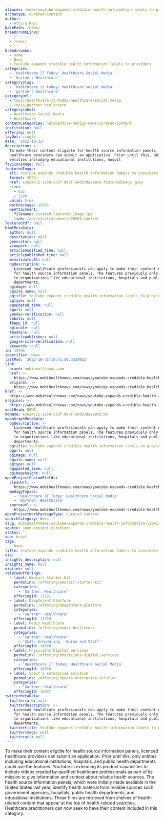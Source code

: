 ```yaml
---
aliases: /news/youtube-expands-credible-health-information-labels-to-providers
archetype: curated-content
author:
  - Athira Ravi
basePath: /news/
breadcrumbLinks:
  - /
  - /news/
  - ''
breadcrumbs:
  - Home
  - News
  - YouTube expands credible health information labels to providers
categories:
  - 'Healthcare IT Today: Healthcare Social Media'
  - 'Gartner: Healthcare'
categorySlug:
  - 'healthcare it today: healthcare social media'
  - 'gartner: healthcare'
categoryUrl:
  - topic/healthcare-it-today-healthcare-social-media
  - topic/gartner-healthcare
categoryLabel:
  - Healthcare Social Media
  - Healthcare
contentCategories: netspective-medigy-news-curated-content
institution: null
offering: null
layOut: single
date: '2022-10-31'
description: >-
  To make their content eligible for health source information panels, licenced
  healthcare providers can submit an application. Prior until this, only
  entities including educational institutions, hospit
favIconImage: null
featuredImage:
  alt: YouTube expands credible health information labels to providers
  format: JPEG
  href: e3624715-32b0-5c3f-987f-a4db3da2e8cd-featuredImage.jpeg
  size:
    - 632
    - 1200
  valid: true
  workPackage: 15596
  wpAttachment:
    fileName: Curated_Featured_Image.jpg
    link: /api/v3/attachments/28484/content
featuredPdf: null
htmlMetaData:
  author: null
  description: null
  generator: null
  viewport: null
  articlemodified_time: null
  articlepublished_time: null
  msvalidate.01: null
  ogdescription: >-
    Licensed healthcare professionals can apply to make their content eligible
    for health source information panels. The features previously only applied
    to organizations like educational institutions, hospitals and public health
    departments.
  ogimage: null
  ogsite_name: null
  ogtitle: YouTube expands credible health information labels to providers
  ogtype: null
  ogupdated_time: null
  ogurl: null
  yandex-verification: null
  robots: null
  fbapp_id: null
  oglocale: null
  fbadmins: null
  articlepublisher: null
  google-site-verification: null
  keywords: null
id: 15596
identifier: News
lastMod: '2022-10-31T14:41:50.333992Z'
link:
  brand: mobihealthnews.com
  href: >-
    https://www.mobihealthnews.com/news/youtube-expands-credible-health-information-labels-providers
  original: >-
    https://www.mobihealthnews.com/news/youtube-expands-credible-health-information-labels-providers
href: >-
  https://www.mobihealthnews.com/news/youtube-expands-credible-health-information-labels-providers
original: >-
  https://www.mobihealthnews.com/news/youtube-expands-credible-health-information-labels-providers
mastHead: NEWS
mdName: e3624715-32b0-5c3f-987f-a4db3da2e8cd.md
openGraphMetaData:
  ogdescription: >-
    Licensed healthcare professionals can apply to make their content eligible
    for health source information panels. The features previously only applied
    to organizations like educational institutions, hospitals and public health
    departments.
  ogtitle: YouTube expands credible health information labels to providers
  ogurl: null
  ogimage: null
  ogsite_name: null
  ogtype: null
  ogupdated_time: null
  ogimageheight: null
openProjectCustomFields:
  cleanUrl: >-
    https://www.mobihealthnews.com/news/youtube-expands-credible-health-information-labels-providers
  medigyTopics:
    - 'Healthcare IT Today: Healthcare Social Media'
    - 'Gartner: Healthcare'
  sourceUrl: >-
    https://www.mobihealthnews.com/news/youtube-expands-credible-health-information-labels-providers
openProjectWorkPackageType: Curated Content
searchCategory: News
slug: mobihealthnews-youtube-expands-credible-health-information-labels-to-providers
source: open-project-curations
status: ''
sub: brief
tags:
  - News
title: YouTube expands credible health information labels to providers
via: ' '
insights_description: null
insights_name: null
viaLink: null
relatedOfferings:
  - label: Emulait Starter Kit
    permalink: /offering/emulait-starter-kit
    categories:
      - 'Gartner: Healthcare'
    offeringId: 17281
  - label: DeepIntent Platform
    permalink: /offering/deepintent-platform
    categories:
      - 'Gartner: Healthcare'
    offeringId: 17259
  - label: Medix Healthcare
    permalink: /offering/medix-healthcare
    categories:
      - 'Gartner: Healthcare'
      - 'KLAS: Scheduling - Nurse and Staff'
    offeringId: 16888
  - label: Physicians Digital Services
    permalink: /offering/physicians-digital-services
    categories:
      - 'Healthcare IT Today: Healthcare Social Media'
    offeringId: 16666
  - label: Spect's enterprise solution
    permalink: /offering/spects-enterprise-solution
    categories:
      - 'Gartner: Healthcare'
    offeringId: 16087
twitterMetaData:
  twittercard: null
  twitterdescription: >-
    Licensed healthcare professionals can apply to make their content eligible
    for health source information panels. The features previously only applied
    to organizations like educational institutions, hospitals and public health
    departments.
  twittertitle: YouTube expands credible health information labels to providers
  twitterimage: null
  twitterurl: null
---
```

<p>To make their content eligible for health source information panels, licenced healthcare providers can submit an application. Prior until this, only entities including educational institutions, hospitals, and public health departments could use the features. YouTube is extending its product capabilities to include videos created by qualified healthcare professionals as part of its mission to give information and context about reliable health sources. The health source information panels, which were initially made available in the United States last year, identify health material from reliable sources such government agencies, hospitals, public health departments, and educational institutions. These films are retrieved from shelves of health-related content that appear at the top of health-related searches. Healthcare practitioners can now seek to have their content included in this category.&nbsp;</p>